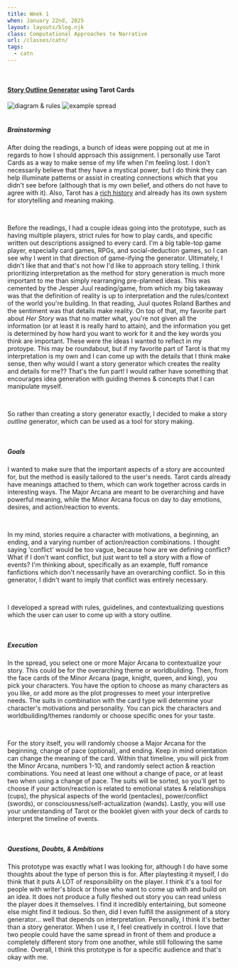 ```yaml
---
title: Week 1
when: January 22nd, 2025
layout: layouts/blog.njk
class: Computational Approaches to Narrative
url: /classes/catn/
tags:
  - catn
---
```



<br>

#### <a target="_blank" href="https://docs.google.com/spreadsheets/d/1_QKbCwD0qeoqX_8haxah3UfbEmaaPriJvkhK2mX4lHY/edit?usp=sharing">Story Outline Generator</a> using Tarot Cards

<div class="img-div">
<img class="blog-img" alt="diagram & rules" src="https://cdn.glitch.me/d7ac8ce9-d6b5-4915-b92c-e6f0bf0d0c29/IMG_5766.JPG?v=1738018147468">
<img class="blog-img" alt="example spread" src="https://cdn.glitch.me/d7ac8ce9-d6b5-4915-b92c-e6f0bf0d0c29/IMG_5764.JPG?v=1738018141465">

  </div>
 <br>

##### Brainstorming

After doing the readings, a bunch of ideas were popping out at me in regards to how I should approach this assignment. 
I personally use Tarot Cards as a way to make sense of my life when I'm feeling lost. I don't necessarily believe that they have a mystical power, but 
I do think they can help illuminate patterns or assist in creating connections which that you didn't see before (although that is my own belief, and others do not have to agree with it).
Also, Tarot has a <a target="_blank" href="https://3quarksdaily.com/3quarksdaily/2022/02/the-tarot-narrative-therapy-self-making.html">rich history</a> and already has its own system for storytelling and 
meaning making. 

<br>

Before the readings, I had a couple ideas going into the prototype, such as having multiple players, strict rules for how to play cards, and specific written out descriptions assigned to every card. 
I'm a big table-top game player, especially card games, RPGs, and social-deduction games, so I can see why I went in that direction of game-ifying the generator.
Ultimately, I didn't like that and that's not how I'd like to approach story telling. I think prioritizing interpretation as the method for story generation is much more important to me than simply rearranging pre-planned ideas. 
This was cemented by the Jesper Juul reading/game, from which my big takeaway 
was that the definition of reality is up to interpretation and the rules/context of the world you're building. In that reading, Juul quotes
Roland Barthes and the sentiment was that details make reality. On top of that, my favorite part about <i>Her Story</i> was that 
no matter what, you're not given all the information (or at least it is really hard to attain), and the information you get is determined by how hard 
you want to work for it and the key words you think are important. These were the ideas I wanted to reflect in my protoype. 
This may be roundabout, but if my favorite part of Tarot is that my interpretation is my own and I can come up with 
the details that I think make sense, then why would I want a story generator which creates the reality and details for me?? That's the fun part! 
I would rather have something that encourages idea generation with guiding themes & concepts that I can manipulate myself. 

<br>

So rather than creating a story generator exactly, I decided to make a story <i>outline</i> generator, which 
can be used as a tool for story making. 

<br>

##### Goals

I wanted to make sure that the important aspects of a story are accounted for, but the method is easily tailored to the user's needs. 
Tarot cards already have meanings attached to them, which can work together across cards in interesting ways. The Major Arcana are meant to be 
overarching and have powerful meaning, while the Minor Arcana focus on day to day emotions, desires, and action/reaction to events. 

<br>

In my mind, stories require a character with motivations, a beginning, an ending, and a varying number of action/reaction combinations. 
I thought saying 'conflict' would be too vague, because how are we defining conflict? What if I don't want conflict, but just want to tell a story with a flow of events? 
I'm thinking about, specifically as an example, fluff romance fanfictions which don't necessarily have an overarching conflict. So in this generator, 
I didn't want to imply that conflict was entirely necessary. 

<br>

I developed a spread with rules, guidelines, and contextualizing questions which the user can user to come up with a story outline. 

<br>

##### Execution

In the spread, you select one or more Major Arcana to contextualize your story. This could be for the overarching theme or worldbuilding.
Then, from the face cards of the Minor Arcana (page, knight, queen, and king), you pick your characters. You have the option to choose as many characters as you like, or add more as the plot
progresses to meet your interpretive needs. The suits in combination with the card type will determine your character's motivations and personality. You can pick the characters and worldbuilding/themes randomly 
or choose specific ones for your taste. 

<br>

For the story itself, you will randomly choose a Major Arcana for the beginning, change of pace (optional), and ending. Keep in mind orientation can change the meaning of the card. 
Within that timeline, you will pick from the Minor Arcana, numbers 1-10, and randomly select action & reaction combinations. You need at least one without a change of pace, or at least two when using a change of pace.
The suits will be sorted, so you'll get to choose if your action/reaction is related to emotional states & relationships (cups), the physical aspects of the world (pentacles), power/conflict (swords), or consciousness/self-actualization (wands).
Lastly, you will use your understanding of Tarot or the booklet given with your deck of cards to interpret the timeline of events. 

<br>

##### Questions, Doubts, & Ambitions

This prototype was exactly what I was looking for, although I do have some thoughts about the type of person this is for. After playtesting it myself, I do think that 
it puts A LOT of responsibility on the player. I think it's a tool for people with writer's block or those who want to come up with and build on an idea. It does not
produce a fully fleshed out story you can read unless the player does it themselves. I find it incredibly entertaining, but someone else might find it tedious. 
So then, did I even fulfill the assignment of a story generator... well that depends on interpretation. Personally, I think it's better than a story generator. 
When I use it, I feel creatively in control. I love that two people could have the same spread in front of them and produce a completely different story from one another,
while still following the same outline. Overall, I think this prototype is for a specific audience and that's okay with me.


